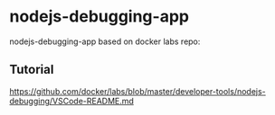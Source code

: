 # nodejs-debugging-app
nodejs-debugging-app based on docker labs repo:

## Tutorial
https://github.com/docker/labs/blob/master/developer-tools/nodejs-debugging/VSCode-README.md
